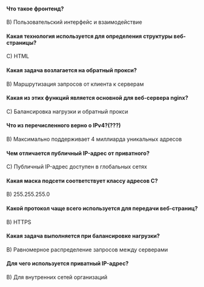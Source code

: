 #### Что такое фронтенд?
B) Пользовательский интерфейс и взаимодействие

#### Какая технология используется для определения структуры веб-страницы?
C) HTML

#### Какая задача возлагается на обратный прокси?
B) Маршрутизация запросов от клиента к серверам


#### Какая из этих функций является основной для веб-сервера nginx?
C) Балансировка нагрузки и обратный прокси


#### Что из перечисленного верно о IPv4?(???)
B) Максимально поддерживает 4 миллиарда уникальных адресов


#### Чем отличается публичный IP-адрес от приватного?
C) Публичный IP-адрес доступен в глобальных сетях

#### Какая маска подсети соответствует классу адресов C?
B) 255.255.255.0


#### Какой протокол чаще всего используется для передачи веб-страниц?
B) HTTPS

#### Какая задача выполняется при балансировке нагрузки?
B) Равномерное распределение запросов между серверами

#### Для чего используется приватный IP-адрес?
B) Для внутренних сетей организаций

